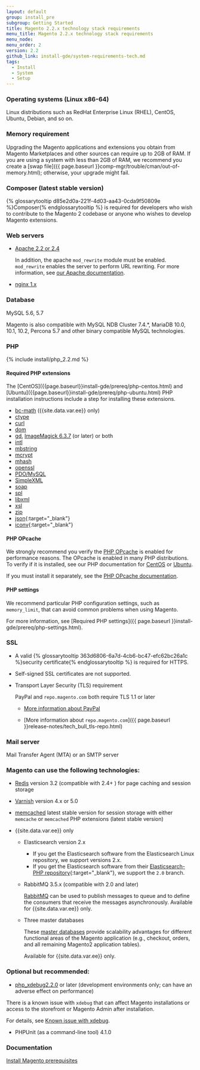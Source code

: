 ```yaml
---
layout: default
group: install_pre
subgroup: Getting Started
title: Magento 2.2.x technology stack requirements
menu_title: Magento 2.2.x technology stack requirements
menu_node:
menu_order: 2
version: 2.2
github_link: install-gde/system-requirements-tech.md
tags:
  - Install
  - System
  - Setup
---
```


### Operating systems (Linux x86-64)
Linux distributions such as RedHat Enterprise Linux (RHEL), CentOS, Ubuntu, Debian, and so on.

### Memory requirement
Upgrading the Magento applications and extensions you obtain from Magento Marketplaces and other sources can require up to 2GB of RAM. If you are using a system with less than 2GB of RAM, we recommend you create a [swap file]({{ page.baseurl }}comp-mgr/trouble/cman/out-of-memory.html); otherwise, your upgrade might fail.

### Composer (latest stable version)
{% glossarytooltip d85e2d0a-221f-4d03-aa43-0cda9f50809e %}Composer{% endglossarytooltip %} is required for developers who wish to contribute to the Magento 2 codebase or anyone who wishes to develop Magento extensions.

### Web servers
*	<a href="http://httpd.apache.org/download.cgi" target="&#95;blank">Apache 2.2 or 2.4</a>

	In addition, the apache `mod_rewrite` module must be enabled. `mod_rewrite` enables the server to perform URL rewriting. For more information, see <a href="{{page.baseurl}}install-gde/prereq/apache.html">our Apache documentation</a>.

*	<a href="https://nginx.org/en/download.html" target="&#95;blank">nginx 1.x</a>

### Database
MySQL 5.6, 5.7

Magento is also compatible with MySQL NDB Cluster 7.4.&#42;, MariaDB 10.0, 10.1, 10.2, Percona 5.7 and other binary compatible MySQL technologies.

### PHP
{% include install/php_2.2.md %}

#### Required PHP extensions

<div class="bs-callout bs-callout-info" id="info" markdown="1">
The [CentOS]({{page.baseurl}}install-gde/prereq/php-centos.html) and [Ubuntu]({{page.baseurl}}install-gde/prereq/php-ubuntu.html) PHP installation instructions include a step for installing these extensions.
</div>

*	<a href="http://php.net/manual/en/book.bc.php" target="&#95;blank">bc-math</a> ({{site.data.var.ee}} only)
* <a href="http://php.net/manual/en/book.ctype.php" target="&#95;blank">ctype</a>
*	<a href="http://php.net/manual/en/book.curl.php" target="&#95;blank">curl</a>
* <a href="http://php.net/manual/en/book.dom.php" target="&#95;blank">dom</a>
*	<a href="http://php.net/manual/en/book.image.php" target="&#95;blank">gd</a>, <a href="http://php.net/manual/en/book.imagick.php" target="&#95;blank">ImageMagick 6.3.7</a> (or later) or both
*	<a href="http://php.net/manual/en/book.intl.php" target="&#95;blank">intl</a>
*	<a href="http://php.net/manual/en/book.mbstring.php" target="&#95;blank">mbstring</a>
*	<a href="http://php.net/manual/en/book.mcrypt.php" target="&#95;blank">mcrypt</a>
*	<a href="http://php.net/manual/en/book.mhash.php" target="&#95;blank">mhash</a>
*	<a href="http://php.net/manual/en/book.openssl.php" target="&#95;blank">openssl</a>
*	<a href="http://php.net/manual/en/ref.pdo-mysql.php" target="&#95;blank">PDO/MySQL</a>
*	<a href="http://php.net/manual/en/book.simplexml.php" target="&#95;blank">SimpleXML</a>
*	<a href="http://php.net/manual/en/book.soap.php" target="&#95;blank">soap</a>
* <a href="http://php.net/manual/en/book.spl.php" target="&#95;blank">spl</a>
*	<a href="http://php.net/manual/en/book.libxml.php" target="&#95;blank">libxml</a>
*	<a href="http://php.net/manual/en/book.xsl.php" target="&#95;blank">xsl</a>
*	<a href="http://php.net/manual/en/book.zip.php" target="&#95;blank">zip</a>
*	[json](http://php.net/manual/en/book.json.php){:target="&#95;blank"}
*	[iconv](http://php.net/manual/en/book.iconv.php){:target="&#95;blank"}

#### PHP OPcache
We strongly recommend you verify the  <a href="http://php.net/manual/en/intro.opcache.php" target="&#95;blank">PHP OPcache</a> is enabled for performance reasons. The OPcache is enabled in many PHP distributions. To verify if it is installed, see our PHP documentation for <a href="{{page.baseurl}}install-gde/prereq/php-centos.html" target="&#95;blank">CentOS</a> or <a href="{{page.baseurl}}install-gde/prereq/php-ubuntu.html" target="&#95;blank">Ubuntu</a>.

If you must install it separately, see the <a href="http://php.net/manual/en/opcache.setup.php" target="&#95;blank">PHP OPcache documentation</a>.

#### PHP settings
We recommend particular PHP configuration settings, such as `memory_limit`, that can avoid common problems when using Magento.

For more information, see [Required PHP settings]({{ page.baseurl }}install-gde/prereq/php-settings.html).

### SSL
*	A valid {% glossarytooltip 363d6806-6a7d-4cb6-bc47-efc62bc26a1c %}security certificate{% endglossarytooltip %} is required for HTTPS.
*	Self-signed SSL certificates are not supported.
*	Transport Layer Security (TLS) requirement

	PayPal and `repo.magento.com` both require TLS 1.1 or later

	*	[More information about PayPal]({{page.baseurl}}install-gde/system-requirements_tls1-2.html)

	*	[More information about `repo.magento.com`]({{ page.baseurl }}release-notes/tech_bull_tls-repo.html)

### Mail server
Mail Transfer Agent (MTA) or an SMTP server

### Magento can use the following technologies:
*	<a href="{{page.baseurl}}config-guide/redis/config-redis.html">Redis</a> version 3.2 (compatible with 2.4+ ) for page caching and session storage
*	<a href="{{page.baseurl}}config-guide/varnish/config-varnish.html">Varnish</a> version 4.x or 5.0
*	<a href="{{page.baseurl}}config-guide/memcache/memcache.html">memcached</a> latest stable version for session storage with either `memcache` or `memcached` PHP extensions (latest stable version)

*	{{site.data.var.ee}} only

    *	Elasticsearch version 2.x

		*	If you get the Elasticsearch software from the Elasticsearch Linux repository, we support versions 2.x.
		*	If you get the Elasticsearch software from their [Elasticsearch-PHP repository](https://github.com/elastic/elasticsearch-php){:target="&#95;blank"}, we support the `2.0` branch.

	*	RabbitMQ 3.5.x (compatible with 2.0 and later)

		<a href="{{page.baseurl}}config-guide/mq/rabbitmq-overview.html">RabbitMQ</a> can be used to publish messages to queue and to define the consumers that receive the messages asynchronously. Available for {{site.data.var.ee}} only.

	*	Three master databases

		These <a href="{{page.baseurl}}config-guide/multi-master/multi-master.html">master databases</a> provide scalability advantages for different functional areas of the Magento application (e.g., checkout, orders, and all remaining Magento2 application tables).

		Available for {{site.data.var.ee}} only.

### Optional but recommended:
*	<a href="http://xdebug.org/download.php" target="&#95;blank">php_xdebug2.2.0</a> or later (development environments only; can have an adverse effect on performance)

<div class="bs-callout bs-callout-info" id="info">
	<p>There is a known issue with <code>xdebug</code> that can affect Magento installations or access to the storefront or Magento Admin after installation.</p>
	<p>For details, see <a href="{{page.baseurl}}install-gde/trouble/tshoot_install-issues.html#known-devbeta-xdebug">Known issue with xdebug</a>.</p>
</div>

*	PHPUnit (as a command-line tool) 4.1.0

### Documentation
<a href="{{page.baseurl}}install-gde/prereq/prereq-overview.html">Install Magento prerequisites</a>
